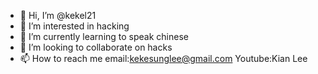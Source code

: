 - 👋 Hi, I’m @kekel21
- 👀 I’m interested in hacking
- 🌱 I’m currently learning to speak chinese
- 💞️ I’m looking to collaborate on hacks
- 📫 How to reach me email:kekesunglee@gmail.com Youtube:Kian Lee

<!---
kekel21/kekel21 is a ✨ special ✨ repository because its `README.md` (this file) appears on your GitHub profile.
You can click the Preview link to take a look at your changes.
--->

